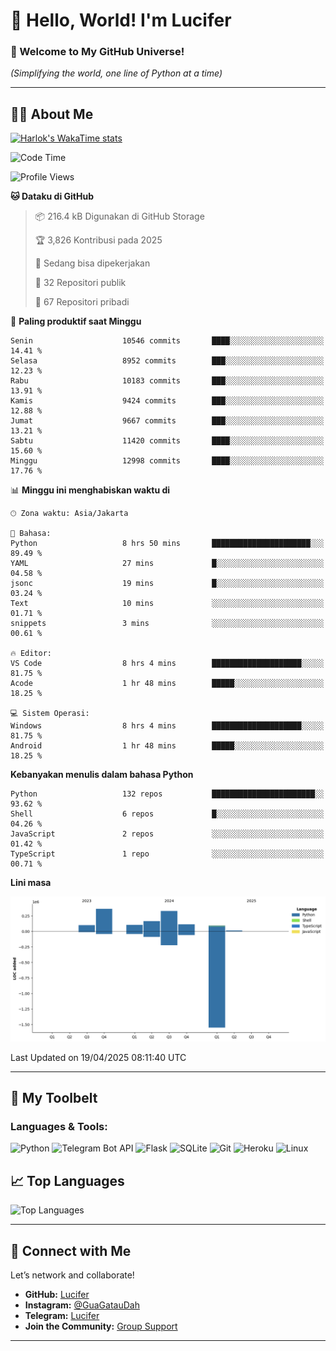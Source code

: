 # 👋 Hello, World! I'm Lucifer 

### 🚀 Welcome to My GitHub Universe!  
*(Simplifying the world, one line of Python at a time)*  

---

## 🧑‍💻 About Me


[![Harlok's WakaTime stats](https://github-readme-stats.vercel.app/api/wakatime?username=LuciferReborns)](https://github.com/jonesroot/github-readme-stats)


<!--START_SECTION:waka-->
![Code Time](http://img.shields.io/badge/Code%20Time-60%20hrs%2030%20mins-blue)

![Profile Views](http://img.shields.io/badge/Profil%20dilihat-9-blue)

**🐱 Dataku di GitHub** 

> 📦 216.4 kB Digunakan di GitHub Storage 
 > 
> 🏆 3,826 Kontribusi pada 2025
 > 
> 💼 Sedang bisa dipekerjakan
 > 
> 📜 32 Repositori publik 
 > 
> 🔑 67 Repositori pribadi 
 > 
📅 **Paling produktif saat Minggu** 

```text
Senin                    10546 commits       ████░░░░░░░░░░░░░░░░░░░░░   14.41 % 
Selasa                   8952 commits        ███░░░░░░░░░░░░░░░░░░░░░░   12.23 % 
Rabu                     10183 commits       ███░░░░░░░░░░░░░░░░░░░░░░   13.91 % 
Kamis                    9424 commits        ███░░░░░░░░░░░░░░░░░░░░░░   12.88 % 
Jumat                    9667 commits        ███░░░░░░░░░░░░░░░░░░░░░░   13.21 % 
Sabtu                    11420 commits       ████░░░░░░░░░░░░░░░░░░░░░   15.60 % 
Minggu                   12998 commits       ████░░░░░░░░░░░░░░░░░░░░░   17.76 % 
```


📊 **Minggu ini menghabiskan waktu di** 

```text
🕑︎ Zona waktu: Asia/Jakarta

💬 Bahasa: 
Python                   8 hrs 50 mins       ██████████████████████░░░   89.49 % 
YAML                     27 mins             █░░░░░░░░░░░░░░░░░░░░░░░░   04.58 % 
jsonc                    19 mins             █░░░░░░░░░░░░░░░░░░░░░░░░   03.24 % 
Text                     10 mins             ░░░░░░░░░░░░░░░░░░░░░░░░░   01.71 % 
snippets                 3 mins              ░░░░░░░░░░░░░░░░░░░░░░░░░   00.61 % 

🔥 Editor: 
VS Code                  8 hrs 4 mins        ████████████████████░░░░░   81.75 % 
Acode                    1 hr 48 mins        █████░░░░░░░░░░░░░░░░░░░░   18.25 % 

💻 Sistem Operasi: 
Windows                  8 hrs 4 mins        ████████████████████░░░░░   81.75 % 
Android                  1 hr 48 mins        █████░░░░░░░░░░░░░░░░░░░░   18.25 % 
```

**Kebanyakan menulis dalam bahasa Python** 

```text
Python                   132 repos           ███████████████████████░░   93.62 % 
Shell                    6 repos             █░░░░░░░░░░░░░░░░░░░░░░░░   04.26 % 
JavaScript               2 repos             ░░░░░░░░░░░░░░░░░░░░░░░░░   01.42 % 
TypeScript               1 repo              ░░░░░░░░░░░░░░░░░░░░░░░░░   00.71 % 
```



**Lini masa**

![Lines of Code chart](https://raw.githubusercontent.com/jonesroot/jonesroot/main/assets/bar_graph.png)


 Last Updated on 19/04/2025 08:11:40 UTC
<!--END_SECTION:waka-->

---


## 🧰 My Toolbelt  

### Languages & Tools:  
![Python](https://img.shields.io/badge/-Python-3776AB?style=flat-square&logo=python&logoColor=white) ![Telegram Bot API](https://img.shields.io/badge/-Telegram%20Bot%20API-2CA5E0?style=flat-square&logo=telegram&logoColor=white) ![Flask](https://img.shields.io/badge/-Flask-000000?style=flat-square&logo=flask&logoColor=white) ![SQLite](https://img.shields.io/badge/-SQLite-003B57?style=flat-square&logo=sqlite&logoColor=white) ![Git](https://img.shields.io/badge/-Git-F05032?style=flat-square&logo=git&logoColor=white) ![Heroku](https://img.shields.io/badge/-Heroku-430098?style=flat-square&logo=heroku&logoColor=white) ![Linux](https://img.shields.io/badge/-Linux-FCC624?style=flat-square&logo=linux&logoColor=black)  


## 📈 Top Languages

![Top Languages](https://github-readme-stats.vercel.app/api/top-langs/?username=jonesroot&layout=compact&theme=tokyonight)  

---


## 🔗 Connect with Me  

Let’s network and collaborate!  
- **GitHub:** [Lucifer](https://github.com/jonesroot/jonesroot/blob/main/README.md)  
- **Instagram:** [@GuaGatauDah](https://instagram.com/guagataudah)  
- **Telegram:** [Lucifer](https://t.me/LuciferReborns)  
- **Join the Community:** [Group Support](https://t.me/GokilSupport)

---
